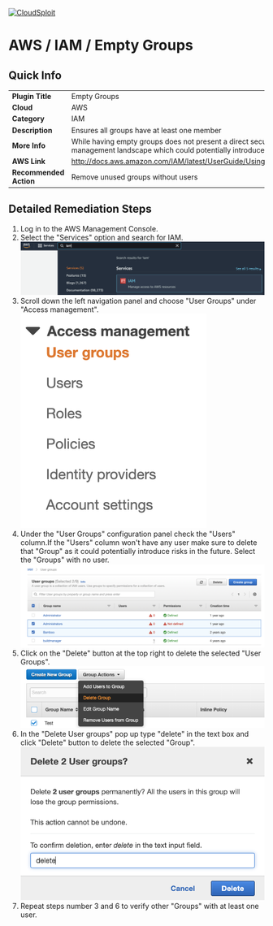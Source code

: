 [![CloudSploit](https://cloudsploit.com/img/logo-new-big-text-100.png "CloudSploit")](https://cloudsploit.com)

# AWS / IAM / Empty Groups

## Quick Info

| | |
|-|-|
| **Plugin Title** | Empty Groups |
| **Cloud** | AWS |
| **Category** | IAM |
| **Description** | Ensures all groups have at least one member |
| **More Info** | While having empty groups does not present a direct security risk, it does broaden the management landscape which could potentially introduce risks in the future. |
| **AWS Link** | http://docs.aws.amazon.com/IAM/latest/UserGuide/Using_WorkingWithGroupsAndUsers.html |
| **Recommended Action** | Remove unused groups without users |

## Detailed Remediation Steps
1. Log in to the AWS Management Console.
2. Select the "Services" option and search for IAM. </br><img src="/resources/aws/iam/empty-groups/step2.png"/>
3. Scroll down the left navigation panel and choose "User Groups" under "Access management". </br><img src="/resources/aws/iam/empty-groups/step3.png"/>
4. Under the "User Groups" configuration panel check the "Users" column.If the "Users" column won't have any user make sure to delete that "Group" as it could potentially introduce risks in the future. Select the "Groups" with no user.</br><img src="/resources/aws/iam/empty-groups/step4.png"/>
5. Click on the "Delete" button at the top right to delete the selected "User Groups".</br><img src="/resources/aws/iam/empty-groups/step7.png"/>
6. In the "Delete User groups" pop up type "delete" in the text box and click "Delete" button to delete the selected "Group".</br><img src="/resources/aws/iam/empty-groups/step6.png"/>
7. Repeat steps number 3 and 6 to verify other "Groups" with at least one user.</br>
